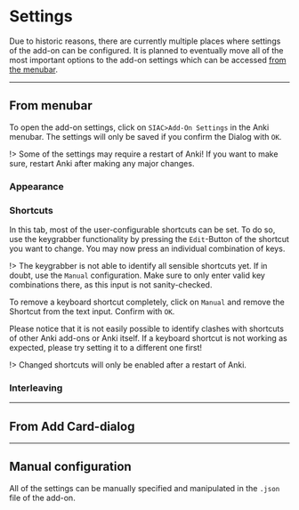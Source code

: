 # Settings

Due to historic reasons, there are currently multiple places where settings of
the add-on can be configured. It is planned to eventually move all of the most important
options to the add-on settings which can be accessed [from the menubar](#from-menubar).

----------------------------

## From menubar

To open the add-on settings, click on `SIAC>Add-On Settings` in the Anki menubar.
The settings will only be saved if you confirm the Dialog with `OK`.

!> Some of the settings may require a restart of Anki! If you want to make sure, restart
Anki after making any major changes.

### Appearance

### Shortcuts
In this tab, most of the user-configurable shortcuts can be set. To do so, use
the keygrabber functionality by pressing the `Edit`-Button of the shortcut you want to change.
You may now press an individual combination of keys.

!> The keygrabber is not able to identify all sensible shortcuts yet. If in doubt, use the `Manual` configuration.
Make sure to only enter valid key combinations there, as this input is not sanity-checked.

To remove a keyboard shortcut completely, click on `Manual` and remove the Shortcut from the text input.
Confirm with `OK`.

Please notice that it is not easily possible to identify clashes with shortcuts of other Anki add-ons or
Anki itself. If a keyboard shortcut is not working as expected, please try setting it to a different one first!

!> Changed shortcuts will only be enabled after a restart of Anki.


### Interleaving

----------------

## From Add Card-dialog

-----------------

## Manual configuration

All of the settings can be manually specified and manipulated in the `.json` file of the add-on.
